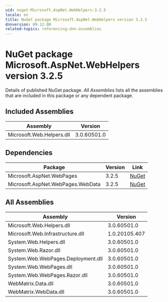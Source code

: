 ```yaml
---
uid: nuget-Microsoft.AspNet.WebHelpers-3.2.5
locale: en
title: NuGet package Microsoft.AspNet.WebHelpers version 3.2.5
dnnversion: 09.12.00
related-topics: referencing-dnn-assemblies
---
```


# NuGet package Microsoft.AspNet.WebHelpers version 3.2.5
Details of published NuGet package.
*All Assemblies* lists all the assemblies that are included in this package or any dependent package.

## Included Assemblies

|Assembly|Version|
|---|---|
|Microsoft.Web.Helpers.dll|3.0.60501.0|

## Dependencies

|Package|Version|Link|
|---|---|---|
|Microsoft.AspNet.WebPages|3.2.5|[NuGet](https://www.nuget.org/packages/Microsoft.AspNet.WebPages/3.2.5)|
|Microsoft.AspNet.WebPages.WebData|3.2.5|[NuGet](https://www.nuget.org/packages/Microsoft.AspNet.WebPages.WebData/3.2.5)|

## All Assemblies

|Assembly|Version|
|---|---|
|Microsoft.Web.Helpers.dll|3.0.60501.0|
|Microsoft.Web.Infrastructure.dll|1.0.20105.407|
|System.Web.Helpers.dll|3.0.60501.0|
|System.Web.Razor.dll|3.0.60501.0|
|System.Web.WebPages.Deployment.dll|3.0.60501.0|
|System.Web.WebPages.dll|3.0.60501.0|
|System.Web.WebPages.Razor.dll|3.0.60501.0|
|WebMatrix.Data.dll|3.0.60501.0|
|WebMatrix.WebData.dll|3.0.60501.0|


